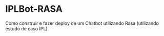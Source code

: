 # IPLBot-RASA
Como construir e fazer deploy de um Chatbot utilizando Rasa (utilizando estudo de caso IPL)
